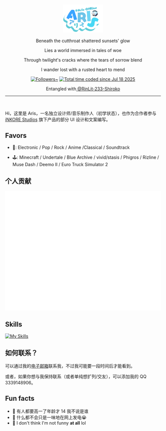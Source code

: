 <br>

<p align="center"><img width="128" src="assets\vtuber-logo.png"/></p>

<p align="center">Beneath the cutthroat shattered sunsets' glow</p>
<p align="center">Lies a world immersed in tales of woe</p>
<p align="center">Through twilight's cracks where the tears of sorrow blend</p>
<p align="center">I wander lost with a rusted heart to mend</p>

<p align="center">
<a href="https://github.com/Aris-Offline"><img src="https://img.shields.io/github/followers/Aris-Offline?label=GitHub%20Followers&color=33354d&style=flat-square" alt="Followers~"/></a>
<a href="https://wakatime.com/@1af10820-407d-4435-90bf-82c851b3a52c"><img src="https://wakatime.com/badge/user/1af10820-407d-4435-90bf-82c851b3a52c.svg?style=flat-square&color=f47498" alt="Total time coded since Jul 18 2025" /></a>
</p>

<p align="center">Entangled with<a href="https://github.com/RinLit-233-shiroko"> @RinLit-233-Shiroko</a>

---

<br>

Hi，这里是 Aris，一名独立设计师/音乐制作人（初学状态），也作为合作者参与 [iNKORE Studios](https://github.com/iNKORE-NET) 旗下产品的部分 UI 设计和文案编写。

## Favors

- 🎵: Electronic / Pop / Rock / Anime /Classical / Soundtrack

- 🕹️: Minecraft / Undertale / Blue Archive  / vivid/stasis / Phigros / Rizline / Muse Dash / Deemo II / Euro Truck Simulator 2

## 个人贡献

<p align="center">

![](https://github.com/Aris-Offline/Aris-Offline/blob/main/github-metrics.svg)

</p>

## Skills

[![My Skills](https://skillicons.dev/icons?i=cs,discord,dotnet,figma,github,html,md,ps,py,twitter,visualstudio,vscode,windows)](https://skillicons.dev)

## 如何联系？

可以通过我的[电子邮箱](mailto:test_bl@outlook.com)联系我，不过我可能要一段时间后才能看到。

或者，如果你想与我保持联系（或者单纯想扩列/交友），可以添加我的 QQ 3339148906。

## Fun facts

- 🏫 有人都要高一了年龄才 14 我不说是谁
- 🛜 什么都不会只是一味地在网上发电😭
- 🤣 I don't think I'm not funny **at all** lol